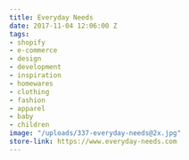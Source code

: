 ```yaml
---
title: Everyday Needs
date: 2017-11-04 12:06:00 Z
tags:
- shopify
- e-commerce
- design
- development
- inspiration
- homewares
- clothing
- fashion
- apparel
- baby
- children
image: "/uploads/337-everyday-needs@2x.jpg"
store-link: https://www.everyday-needs.com
---
```


